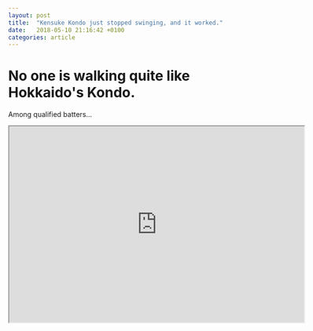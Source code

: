 ```yaml
---
layout: post
title:  "Kensuke Kondo just stopped swinging, and it worked."
date:   2018-05-10 21:16:42 +0100
categories: article
---
```



# No one is walking quite like Hokkaido's Kondo.


Among qualified batters...



<iframe align = "center" width = "600" height = "400" src="https://public.tableau.com/views/Kondoswing2018/Swing?:embed=y&:display_count=yes&publish=yes"/>


Will this text appear?
